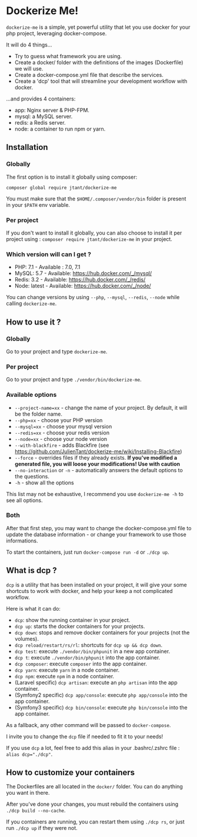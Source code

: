 # Dockerize Me!

`dockerize-me` is a simple, yet powerful utility that let you use docker for your php project, leveraging docker-compose.

It will do 4 things...

* Try to guess what framework you are using.
* Create a docker/ folder with the definitions of the images (Dockerfile) we will use.
* Create a docker-compose.yml file that describe the services.
* Create a 'dcp' tool that will streamline your development workflow with docker.

...and provides 4 containers:

* app: Nginx server & PHP-FPM.
* mysql: a MySQL server.
* redis: a Redis server.
* node: a container to run npm or yarn. 

## Installation

### Globally

The first option is to install it globally using composer:

`composer global require jtant/dockerize-me`

You must make sure that the `$HOME/.composer/vendor/bin` folder is present in your `$PATH` env variable.

### Per project

If you don't want to install it globally, you can also choose to install it per project using : `composer require jtant/dockerize-me` in your project.

### Which version will can I get ?

* PHP: 7.1 - Available : 7.0, 7.1
* MySQL: 5.7 - Available: https://hub.docker.com/_/mysql/
* Redis: 3.2 - Available: https://hub.docker.com/_/redis/
* Node: latest - Available: https://hub.docker.com/_/node/

You can change versions by using `--php`, `--mysql`, `--redis`, `--node` while calling `dockerize-me`.

## How to use it ?

### Globally

Go to your project and type `dockerize-me`.

### Per project

Go to your project and type `./vendor/bin/dockerize-me`.

### Available options

* `--project-name=xx` - change the name of your project. By default, it will be the folder name.
* `--php=xx` - choose your PHP version
* `--mysql=xx` - choose your mysql version
* `--redis=xx` - choose your redis version
* `--node=xx` - choose your node version
* `--with-blackfire` - adds Blackfire (see https://github.com/JulienTant/dockerize-me/wiki/Installing-Blackfire)
* `--force` - overrides files if they already exists. **If you've modified a generated file, you will loose your modifications! Use with caution**
* `--no-interaction` or `-n` - automatically answers the default options to the questions.
* `-h` - show all the options

This list may not be exhaustive, I recommend you use  `dockerize-me -h` to see all options.

### Both

After that first step, you may want to change the docker-compose.yml file to update the database information - or change your framework to use those informations.

To start the containers, just run `docker-compose run -d` or `./dcp up`.

## What is dcp ?

`dcp` is a utility that has been installed on your project, it will give your some shortcuts to work with docker, and help your keep a not complicated workflow.

Here is what it can do:

* `dcp`: show the running container in your project.
* `dcp up`: starts the docker containers for your projects.
* `dcp down`: stops and remove docker containers for your projects (not the volumes).
* `dcp reload/restart/rs/rl`: shortcuts for `dcp up && dcp down`.
* `dcp test`: execute `./vendor/bin/phpunit` in a new app container.
* `dcp t`: execute `./vendor/bin/phpunit` into the app container.
* `dcp composer`: execute `composer` into the app container.
* `dcp yarn`: execute `yarn` in a node container.
* `dcp npm`: execute `npm` in a node container.
* (Laravel specific) `dcp artisan`: execute an `php artisan` into the app container.
* (Symfony2 specific) `dcp app/console`: execute `php app/console` into the app container.
* (Symfony3 specific) `dcp bin/console`: execute `php bin/console` into the app container.

As a fallback, any other command will be passed to `docker-compose`.

I invite you to change the `dcp` file if needed to fit it to your needs!

If you use `dcp` a lot, feel free to add this alias in your .bashrc/.zshrc file : `alias dcp="./dcp"`.

## How to customize your containers

The Dockerfiles are all located in the `docker/` folder. You can do anything you want in there.

After you've done your changes, you must rebuild the containers using `./dcp build --no-cache`.

If you containers are running, you can restart them using `./dcp rs`, or just run `./dcp up` if they were not.